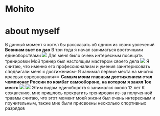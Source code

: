 # Mohito
  # about myself
   В данный момент я хотел бы рассказать об одном из своих увлечений
    **Вовинам вьет во дао**
    В три года я начал заниматься восточными единоборствами
    ![](http://www.yoshinkan.ru/images/upload/Image/newss/2015/2015-09-17/vovinam_002.jpg)
    Для меня было очень интересным посещать тренировки 
    Мой тренер был настоящим мастером своего дела
    ![](https://yt3.ggpht.com/a/AATXAJyn83HWtEkQG1020hByAB59bp-1RxYVSBG1EQo=s900-c-k-c0xffffffff-no-rj-mo)
    Я считаю, что именно его профессионализм и умения заинтерисовать сподвигали меня к достижениям- Я занимал первые места на многих краевых соревнования==
    **Самым моим главным достижением стал чемпионат России по комбат самообороне, на котором я занял 1ое место**
    ![](http://sbirb.combatsd.ru/images/upload/IMG_8471.jpg)
    ![](http://sbirb.combatsd.ru/images/upload/IMG_1616.jpg)
    Этим видом единоборств я занимался около 12 лет
    К сожалению, мне пришлось прекратить тренировки из-за полученной травмы
     считаю, что этот момент моей жизни был очень интересным и поучительным, также мне были присвоены несколько спортивных разрядов
     
     
     
